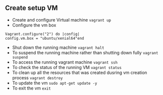 ## Create setup VM

- Create and configure Virtual machine `vagrant up`
- Configure the vm box 
```
Vagrant.configure("2") do |config|
config.vm.box = "ubuntu/xenial64"end
```
- Shut down the running machine `vagrant halt`
- To suspend the running machine rather than shutting down fully `vagrant suspend`
- To access the running vagrant machine `vagrant ssh`
- To check the status of the running VM `vagrant status`
- To clean up all the resources that was created dusring vm creation process `vagrant destroy`
- To update the vm `sudo apt-get update -y`
- To exit the vm `exit`
